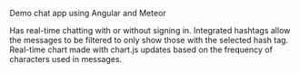 Demo chat app using Angular and Meteor

Has real-time chatting with or without signing in. 
Integrated hashtags allow the messages to be filtered to only show those with the selected hash tag.
Real-time chart made with chart.js updates based on the frequency of characters used in messages.
